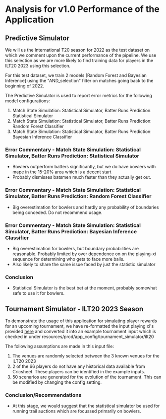 # Analysis for v1.0 Performance of the Application

## Predictive Simulator
We will us the International T20 season for 2022 as the test dataset on which we comment upon the 
current performance of the pipeline. We use this selection as we are more likely to find training data
for players in the ILT20 2023 using this selection.

For this test dataset, we train 2 models [Random Forest and Bayesian Inference] using
the "AND_selection" filter on matches going back to the beginning of 2022.

The Predictive Simulator is used to report error metrics for the following model configurations:
1. Match State Simulation: Statistical Simulator, Batter Runs Prediction: Statistical Simulator
2. Match State Simulation: Statistical Simulator, Batter Runs Prediction: Random Forest Classifier
3. Match State Simulation: Statistical Simulator, Batter Runs Prediction: Bayesian Inference Classifier

### Error Commentary - Match State Simulation: Statistical Simulator, Batter Runs Prediction: Statistical Simulator
- Bowlers outperform batters significantly, but we do have bowlers with mape in the 15-20% area which is a decent start
- Probably dismisses batsmen much faster than they actually get out.

### Error Commentary - Match State Simulation: Statistical Simulator, Batter Runs Prediction: Random Forest Classifier
- Big overestimation for bowlers and hardly any probability of boundaries being conceded. Do not recommend usage.

### Error Commentary - Match State Simulation: Statistical Simulator, Batter Runs Prediction: Bayesian Inference Classifier
- Big overestimation for bowlers, but boundary probabilities are reasonable. Probably limited by over dependence on
on the playing-xi sequence for determining who gets to face more balls. 
- Also likely to share the same issue faced by just the statistic simulator 

### Conclusion
- Statistical Simulator is the best bet at the moment, probably somewhat safe to use it for bowlers.

## Tournament Simulator - ILT20 2023 Season

To demonstrate the usage of this application for simulating player rewards for an upcoming tournament,
we have re-formatted the input playing xi's provided [here](https://docs.google.com/spreadsheets/d/1Y4rOdm6wgdAZnnaTHfNS1J5zFuXViPd8JWVwc8sR5HI/edit#gid=0)
and converted it into an example tournament input which is checked in under resources/prod/app_config/tournament_simulator/ilt20

The following assumptions are made in this input file:
1. The venues are randomly selected between the 3 known venues for the ILT20 2023
2. 2 of the 66 players do not have any historical data available from Cricsheet. These players can be identified in the example inputs.
3. 50 scenarios are generated for the evolution of the tournament. This can be modified by changing the config setting.

### Conclusion/Recommendations
- At this stage, we would suggest that the statistical simulator be used for running trail auctions which are 
focussed primarily on bowlers.


